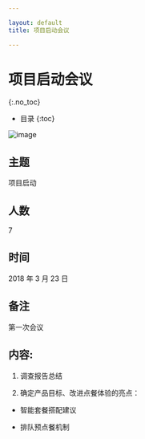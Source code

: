 ```yaml
---

layout: default
title: 项目启动会议

---
```


# 项目启动会议
{:.no_toc}

* 目录
{:toc}

![image](https://raw.githubusercontent.com/OrderingService/Dashboard/gh-pages/imgs/mind_map.png)

## 主题

项目启动

## 人数

7

## 时间

2018 年 3 月 23 日

## 备注

第一次会议

## 内容:

1. 调查报告总结

2. 确定产品目标、改进点餐体验的亮点：

 - 智能套餐搭配建议

 - 排队预点餐机制